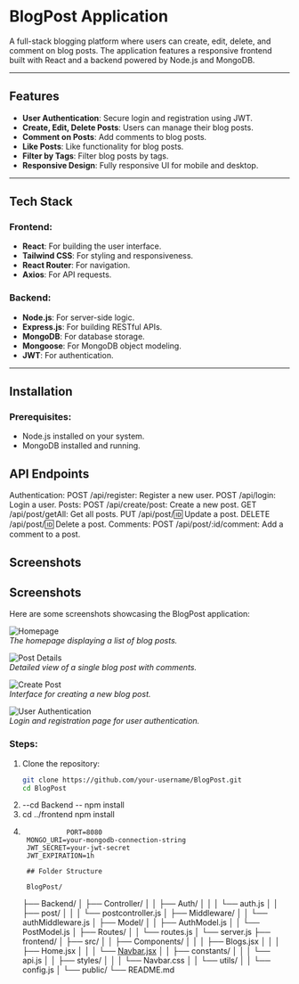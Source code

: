 # BlogPost Application

A full-stack blogging platform where users can create, edit, delete, and comment on blog posts. The application features a responsive frontend built with React and a backend powered by Node.js and MongoDB.

---

## Features

- **User Authentication**: Secure login and registration using JWT.
- **Create, Edit, Delete Posts**: Users can manage their blog posts.
- **Comment on Posts**: Add comments to blog posts.
- **Like Posts**: Like functionality for blog posts.
- **Filter by Tags**: Filter blog posts by tags.
- **Responsive Design**: Fully responsive UI for mobile and desktop.

---

## Tech Stack

### Frontend:

- **React**: For building the user interface.
- **Tailwind CSS**: For styling and responsiveness.
- **React Router**: For navigation.
- **Axios**: For API requests.

### Backend:

- **Node.js**: For server-side logic.
- **Express.js**: For building RESTful APIs.
- **MongoDB**: For database storage.
- **Mongoose**: For MongoDB object modeling.
- **JWT**: For authentication.

---

## Installation

### Prerequisites:

- Node.js installed on your system.
- MongoDB installed and running.

## API Endpoints

Authentication:
POST /api/register: Register a new user.
POST /api/login: Login a user.
Posts:
POST /api/create/post: Create a new post.
GET /api/post/getAll: Get all posts.
PUT /api/post/:id: Update a post.
DELETE /api/post/:id: Delete a post.
Comments:
POST /api/post/:id/comment: Add a comment to a post.

## Screenshots

## Screenshots

Here are some screenshots showcasing the BlogPost application:

![Homepage](image.png)  
_The homepage displaying a list of blog posts._

![Post Details](image-1.png)  
_Detailed view of a single blog post with comments._

![Create Post](image-2.png)  
_Interface for creating a new blog post._

![User Authentication](image-3.png)  
_Login and registration page for user authentication._

### Steps:

1.  Clone the repository:
    ```bash
    git clone https://github.com/your-username/BlogPost.git
    cd BlogPost
    ```
2.  --cd Backend
    -- npm install
3.  cd ../frontend
    npm install
4.                PORT=8080
        MONGO_URI=your-mongodb-connection-string
        JWT_SECRET=your-jwt-secret
        JWT_EXPIRATION=1h

        ## Folder Structure

        BlogPost/

    ├── Backend/
    │ ├── Controller/
    │ │ ├── Auth/
    │ │ │ └── auth.js
    │ │ ├── post/
    │ │ │ └── postcontroller.js
    │ ├── Middleware/
    │ │ └── authMiddleware.js
    │ ├── Model/
    │ │ ├── AuthModel.js
    │ │ └── PostModel.js
    │ ├── Routes/
    │ │ └── routes.js
    │ └── server.js
    ├── frontend/
    │ ├── src/
    │ │ ├── Components/
    │ │ │ ├── Blogs.jsx
    │ │ │ ├── Home.jsx
    │ │ │ └── [Navbar.jsx](http://_vscodecontentref_/0)
    │ │ ├── constants/
    │ │ │ └── api.js
    │ │ ├── styles/
    │ │ │ └── Navbar.css
    │ │ └── utils/
    │ │ └── config.js
    │ └── public/
    └── README.md
